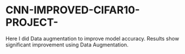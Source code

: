 # CNN-IMPROVED-CIFAR10-PROJECT-
Here I did Data augmentation to improve model accuracy. Results show significant improvement using Data Augmentation.
